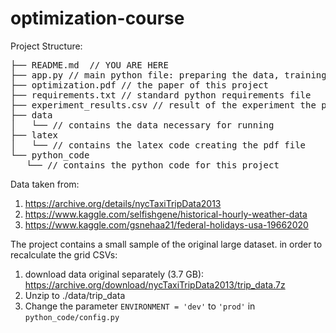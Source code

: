 # optimization-course

Project Structure:
<pre>
├── README.md  // YOU ARE HERE
├── app.py // main python file: preparing the data, training the model, finding minimal values over random dates
├── optimization.pdf // the paper of this project
├── requirements.txt // standard python requirements file
├── experiment_results.csv // result of the experiment the python file is running
├── data
│   └── // contains the data necessary for running
├── latex
│   └── // contains the latex code creating the pdf file
└── python_code
   └── // contains the python code for this project
</pre>

Data taken from:
1. https://archive.org/details/nycTaxiTripData2013
2. https://www.kaggle.com/selfishgene/historical-hourly-weather-data
3. https://www.kaggle.com/gsnehaa21/federal-holidays-usa-19662020

The project contains a small sample of the original large dataset.
in order to recalculate the grid CSVs:
1. download data original separately (3.7 GB):
https://archive.org/download/nycTaxiTripData2013/trip_data.7z
2. Unzip to ./data/trip_data
3. Change the parameter `ENVIRONMENT = 'dev'` to `'prod'` in `python_code/config.py`


